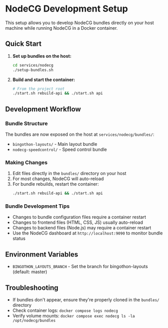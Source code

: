 # NodeCG Development Setup

This setup allows you to develop NodeCG bundles directly on your host machine while running NodeCG in a Docker container.

## Quick Start

1. **Set up bundles on the host:**
   ```bash
   cd services/nodecg
   ./setup-bundles.sh
   ```

2. **Build and start the container:**
   ```bash
   # From the project root
   ./start.sh rebuild-api && ./start.sh api
   ```

## Development Workflow

### Bundle Structure
The bundles are now exposed on the host at `services/nodecg/bundles/`:
- `bingothon-layouts/` - Main layout bundle
- `nodecg-speedcontrol/` - Speed control bundle

### Making Changes
1. Edit files directly in the `bundles/` directory on your host
2. For most changes, NodeCG will auto-reload
3. For bundle rebuilds, restart the container:
   ```bash
   ./start.sh rebuild-api && ./start.sh api
   ```

### Bundle Development Tips
- Changes to bundle configuration files require a container restart
- Changes to frontend files (HTML, CSS, JS) usually auto-reload
- Changes to backend files (Node.js) may require a container restart
- Use the NodeCG dashboard at `http://localhost:9090` to monitor bundle status

## Environment Variables
- `BINGOTHON_LAYOUTS_BRANCH` - Set the branch for bingothon-layouts (default: master)

## Troubleshooting
- If bundles don't appear, ensure they're properly cloned in the `bundles/` directory
- Check container logs: `docker compose logs nodecg`
- Verify volume mounts: `docker compose exec nodecg ls -la /opt/nodecg/bundles` 